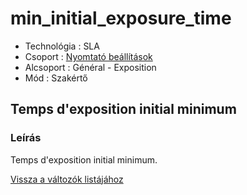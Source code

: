 # min\_initial\_exposure\_time

* Technológia : SLA
* Csoport : [Nyomtató beállítások](../sla_printer/sla_parameters.md)
* Alcsoport : Général - Exposition
* Mód : Szakértő

## Temps d'exposition initial minimum

### Leírás

Temps d'exposition initial minimum.

[Vissza a változók listájához](../../variable_list)

